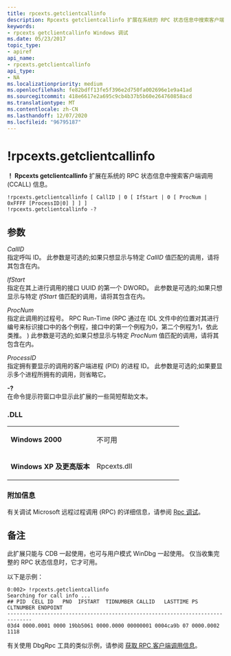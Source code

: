 ```yaml
---
title: rpcexts.getclientcallinfo
description: Rpcexts getclientcallinfo 扩展在系统的 RPC 状态信息中搜索客户端调用 (CCALL) 信息。
keywords:
- rpcexts getclientcallinfo Windows 调试
ms.date: 05/23/2017
topic_type:
- apiref
api_name:
- rpcexts.getclientcallinfo
api_type:
- NA
ms.localizationpriority: medium
ms.openlocfilehash: fe82bdff13fe5f396e2d750fa002696e1e9a41ad
ms.sourcegitcommit: 418e6617e2a695c9cb4b37b5b60e264760858acd
ms.translationtype: MT
ms.contentlocale: zh-CN
ms.lasthandoff: 12/07/2020
ms.locfileid: "96795187"
---
```

# <a name="rpcextsgetclientcallinfo"></a>!rpcexts.getclientcallinfo


**！ Rpcexts getclientcallinfo** 扩展在系统的 RPC 状态信息中搜索客户端调用 (CCALL) 信息。

```dbgcmd
!rpcexts.getclientcallinfo [ CallID | 0 [ IfStart | 0 [ ProcNum | 0xFFFF [ProcessID|0] ] ] ] 
!rpcexts.getclientcallinfo -? 
```

## <a name="span-idddk__rpcexts_getclientcallinfo_dbgspanspan-idddk__rpcexts_getclientcallinfo_dbgspanparameters"></a><span id="ddk__rpcexts_getclientcallinfo_dbg"></span><span id="DDK__RPCEXTS_GETCLIENTCALLINFO_DBG"></span>参数


<span id="_______CallID______"></span><span id="_______callid______"></span><span id="_______CALLID______"></span>*CallID*   
指定呼叫 ID。 此参数是可选的;如果只想显示与特定 *CallID* 值匹配的调用，请将其包含在内。

<span id="_______IfStart______"></span><span id="_______ifstart______"></span><span id="_______IFSTART______"></span>*IfStart*   
指定在其上进行调用的接口 UUID 的第一个 DWORD。 此参数是可选的;如果只想显示与特定 *IfStart* 值匹配的调用，请将其包含在内。

<span id="_______ProcNum______"></span><span id="_______procnum______"></span><span id="_______PROCNUM______"></span>*ProcNum*   
指定此调用的过程号。 RPC Run-Time (RPC 通过在 IDL 文件中的位置对其进行编号来标识接口中的各个例程，接口中的第一个例程为0，第二个例程为1，依此类推。 ) 此参数是可选的;如果只想显示与特定 *ProcNum* 值匹配的调用，请将其包含在内。

<span id="_______ProcessID______"></span><span id="_______processid______"></span><span id="_______PROCESSID______"></span>*ProcessID*   
指定拥有要显示的调用的客户端进程 (PID) 的进程 ID。 此参数是可选的;如果要显示多个进程所拥有的调用，则省略它。

<span id="_______-_______"></span> **-?**   
在命令提示符窗口中显示此扩展的一些简短帮助文本。

### <a name="span-iddllspanspan-iddllspandll"></a><span id="DLL"></span><span id="dll"></span>.DLL

<table>
<colgroup>
<col width="50%" />
<col width="50%" />
</colgroup>
<tbody>
<tr class="odd">
<td align="left"><p><strong>Windows 2000</strong></p></td>
<td align="left"><p>不可用</p></td>
</tr>
<tr class="even">
<td align="left"><p><strong>Windows XP 及更高版本</strong></p></td>
<td align="left"><p>Rpcexts.dll</p></td>
</tr>
</tbody>
</table>

 

### <a name="span-idadditional_informationspanspan-idadditional_informationspanspan-idadditional_informationspanadditional-information"></a><span id="Additional_Information"></span><span id="additional_information"></span><span id="ADDITIONAL_INFORMATION"></span>附加信息

有关调试 Microsoft 远程过程调用 (RPC) 的详细信息，请参阅 [Rpc 调试](rpc-debugging.md)。

<a name="remarks"></a>备注
-------

此扩展只能与 CDB 一起使用，也可与用户模式 WinDbg 一起使用。 仅当收集完整的 RPC 状态信息时，它才可用。

以下是示例：

```dbgcmd
0:002> !rpcexts.getclientcallinfo
Searching for call info ...
## PID  CELL ID   PNO  IFSTART  TIDNUMBER CALLID   LASTTIME PS CLTNUMBER ENDPOINT
------------------------------------------------------------------------------
03d4 0000.0001 0000 19bb5061 0000.0000 00000001 0004ca9b 07 0000.0002 1118
```

有关使用 DbgRpc 工具的类似示例，请参阅 [获取 RPC 客户端调用信息](get-rpc-client-call-information.md)。

 

 





